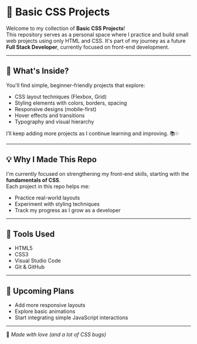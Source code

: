# 🎨 Basic CSS Projects

Welcome to my collection of **Basic CSS Projects**!  
This repository serves as a personal space where I practice and build small web projects using only HTML and CSS. It's part of my journey as a future **Full Stack Developer**, currently focused on front-end development.

---

## 📁 What's Inside?

You'll find simple, beginner-friendly projects that explore:

- CSS layout techniques (Flexbox, Grid)
- Styling elements with colors, borders, spacing
- Responsive designs (mobile-first)
- Hover effects and transitions
- Typography and visual hierarchy

I’ll keep adding more projects as I continue learning and improving. 📚✨

---

## 💡 Why I Made This Repo

I'm currently focused on strengthening my front-end skills, starting with the **fundamentals of CSS**.  
Each project in this repo helps me:
- Practice real-world layouts
- Experiment with styling techniques
- Track my progress as I grow as a developer

---

## 🚀 Tools Used

- HTML5  
- CSS3  
- Visual Studio Code  
- Git & GitHub  

---

## 📌 Upcoming Plans

- Add more responsive layouts  
- Explore basic animations  
- Start integrating simple JavaScript interactions

---

🖤 *Made with love (and a lot of CSS bugs)*  
